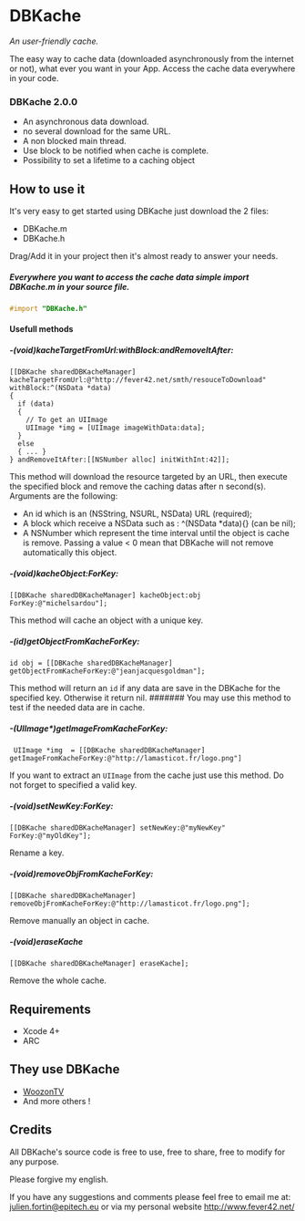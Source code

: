 # DBKache
*An user-friendly cache.*

The easy way to cache data (downloaded asynchronously from the internet or not), what ever you want in your App. Access the cache data everywhere in your code.

### DBKache 2.0.0
 * An asynchronous data download. 
 * no several download for the same URL.
 * A non blocked main thread.
 * Use block to be notified when cache is complete.
 * Possibility to set a lifetime to a caching object

## How to use it

It's very easy to get started using DBKache just download the 2 files:
 * DBKache.m
 * DBKache.h

Drag/Add it in your project then it's almost ready to answer your needs.

##### Everywhere you want to access the cache data simple import DBKache.m in your source file.

```objective-c
#import "DBKache.h"
```

#### Usefull methods

##### -(void)kacheTargetFromUrl:withBlock:andRemoveItAfter:

```ojbective-c
[[DBKache sharedDBKacheManager] kacheTargetFromUrl:@"http://fever42.net/smth/resouceToDownload" withBlock:^(NSData *data)
{
  if (data)
  {
    // To get an UIImage
    UIImage *img = [UIImage imageWithData:data];
  }
  else
  { ... }
} andRemoveItAfter:[[NSNumber alloc] initWithInt:42]];
```
This method will download the resource targeted by an URL, then execute the specified block and remove the caching datas after n second(s).
Arguments are the following:
 * An id which is an (NSString, NSURL, NSData) URL (required);
 * A block which receive a NSData such as : ^(NSData *data){} (can be nil);
 * A NSNumber which represent the time interval until the object is cache is remove. Passing a value < 0 mean that DBKache will not remove automatically this object.

##### -(void)kacheObject:ForKey:

```ojbective-c
[[DBKache sharedDBKacheManager] kacheObject:obj ForKey:@"michelsardou"];
```
This method will cache an object with a unique key.


##### -(id)getObjectFromKacheForKey:

```ojbective-c
id obj = [[DBKache sharedDBKacheManager] getObjectFromKacheForKey:@"jeanjacquesgoldman"];
```

This method will return an `id` if any data are save in the DBKache for the specified key. Otherwise it return nil.
####### You may use this method to test if the needed data are in cache.


##### -(UIImage*)getImageFromKacheForKey:

```ojbective-c
 UIImage *img  = [[DBKache sharedDBKacheManager] getImageFromKacheForKey:@"http://lamasticot.fr/logo.png"]
```
If you want to extract an `UIImage` from the cache just use this method. Do not forget to specified a valid key.


##### -(void)setNewKey:ForKey:

```ojbective-c
[[DBKache sharedDBKacheManager] setNewKey:@"myNewKey" ForKey:@"myOldKey"];
```
Rename a key.


##### -(void)removeObjFromKacheForKey:

```ojbective-c
[[DBKache sharedDBKacheManager] removeObjFromKacheForKey:@"http://lamasticot.fr/logo.png"];
```
Remove manually an object in cache.


##### -(void)eraseKache

```ojbective-c
[[DBKache sharedDBKacheManager] eraseKache];
```
Remove the whole cache.


## Requirements

 * Xcode 4+
 * ARC

## They use DBKache

* [WoozonTV](https://itunes.apple.com/fr/app/woozontv/id569099995?mt=8&ign-mpt=uo%3D4)
* And more others !

## Credits

All DBKache's source code is free to use, free to share, free to modify for any purpose.


Please forgive my english.

If you have any suggestions and comments please feel free to email me at: julien.fortin@epitech.eu or via my personal website http://www.fever42.net/
